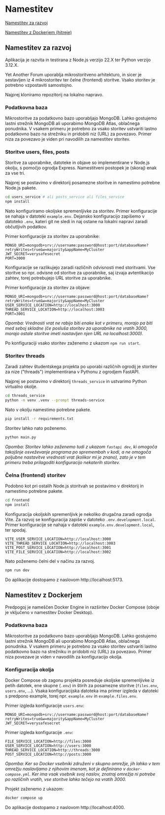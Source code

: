 # Namestitev

[Namestitev za razvoj](#namestitev-za-razvoj)

[Namestitev z Dockerjem (hitreje)](#namestitev-z-dockerjem)

## Namestitev za razvoj

Aplikacija je razvita in testirana z Node.js verzijo 22.X ter Python verzijo 3.12.X.

Yet Another Forum uporablja mikrostoritveno arhitekturo, in sicer je sestavljen iz 4 mikrostoritev ter čelne (frontend) storitve. Vsako storitev je potrebno vzpostaviti samostojno.

Najprej kloniramo repozitorij na lokalno napravo.

### Podatkovna baza

Mikrostoritve za podatkovno bazo uporabljajo MongoDB. Lahko gostujemo lastni strežnik MongoDB ali uporabimo MongoDB Atlas, oblačnega ponudnika.
V vsakem primeru je potrebno za vsako storitev ustvariti lastno podatkovno bazo na strežniku in pridobiti niz (URL) za povezavo. Primer niza za povezavo je viden pri navodilih za namestitev storitev.

### Storitve users, files, posts 

Storitve za uporabnike, datoteke in objave so implementirane v Node.js okolju, s pomočjo ogrodja Express. 
Namestitveni postopek je (skoraj) enak za vse tri.

Najprej se postavimo v direktorij posamezne storitve in namestimo potrebne Node.js pakete.
```bash
cd users_service # ali posts_service ali files_service
npm install
```

Nato konfiguriramo okoljske spremenljivke za storitev. Primer konfiguracije se nahaja v datoteki `example.env`. Dejansko konfiguracijo zapišemo v datoteko `.env`,
kateri git ne sledi in naj ostane na lokalni napravi zaradi občutljivih podatkov.

Primer konfiguracije za storitev za uporabnike:
```env
MONGO_URI=mongodb+srv://username:password@host:port/databaseName?retryWrites=true&w=majority&appName=MyCluster
JWT_SECRET=verysafesecret
PORT=3000
```

Konfiguracije se razlikujejo zaradi različnih odvisnosti med storitvami. Vse storitve so npr. odvisne od storitve za uporabnike, saj izvaja avtentikacijo zahtev, torej potrebujejo URL storitve za uporabnike.

Primer konfiguracije za storitev za objave:
```env
MONGO_URI=mongodb+srv://username:password@host:port/databaseName?retryWrites=true&w=majority&appName=MyCluster
USER_SERVICE_LOCATION=http://localhost:3000
THREAD_SERVICE_LOCATION=http://localhost:3003
PORT=3001
```

_Opomba: Vrednosti vrat ne rabijo biti enake kot v primeru, morajo pa biti med seboj skladne (če posluša storitev za uporabnike na vratih 3000, morajo ostale storitve imeti nastavljen njen URL na localhost:3000)._

Po konfiguraciji vsako storitev zaženemo z ukazom `npm run start`.

### Storitev threads

Zaradi zahtev študentskega projekta po uporabi različnih ogrodij je storitev za nize ("threads") implementirana v Pythonu z ogrodjem FastAPI.

Najprej se postavimo v direktorij `threads_service` in ustvarimo Python virtualno okolje.
```bash
cd threads_service
python -m venv .venv --prompt threads-service
```

Nato v okolju namestimo potrebne pakete.
```bash
pip install -r requirements.txt
```

Storitev lahko nato poženemo.
```bash
python main.py
```

_Opomba: Storitev lahko zaženemo tudi z ukazom `fastapi dev`, ki omogoča takojšnje osveževanje programa po spremembah v kodi, a ne omogoča poljubne nastavitve vrednosti vrat (kolikor mi je znano),
zato je v tem primeru treba prilagoditi konfiguracijo nekaterih storitev._

### Čelna (frontend) storitev

Podobno kot pri ostalih Node.js storitvah se postavimo v direktorij in namestimo potrebne pakete.
```bash
cd frontend
npm install
```

Konfiguracija okoljskih spremenljivk je nekoliko drugačna zaradi ogrodja Vite. Za razvoj se konfiguracija zapiše v datoteko `.env.development.local`.
Primer konfiguracije se nahaja v datoteki `example.env.development.local`, ter spodaj.

```env
VITE_USER_SERVICE_LOCATION=http://localhost:3000
VITE_THREAD_SERVICE_LOCATION=http://localhost:3003
VITE_POST_SERVICE_LOCATION=http://localhost:3001
VITE_FILE_SERVICE_LOCATION=http://localhost:3002
```

Nato poženemo čelni del v načinu za razvoj.
```bash
npm run dev
```

Do aplikacije dostopamo z naslovom http://localhost:5173.

## Namestitev z Dockerjem

Predpogoj je nameščen Docker Engine in razširitev Docker Compose (oboje je vključeno v namestitev Docker Desktop).

### Podatkovna baza

Mikrostoritve za podatkovno bazo uporabljajo MongoDB. Lahko gostujemo lastni strežnik MongoDB ali uporabimo MongoDB Atlas, oblačnega ponudnika.
V vsakem primeru je potrebno za vsako storitev ustvariti lastno podatkovno bazo na strežniku in pridobiti niz (URL) za povezavo. Primer niza povezave je viden v navodilih za konfiguracijo okolja.

### Konfiguracija okolja

Docker Compose ob zagonu projekta posreduje okoljske spremenljivke iz petih datotek, ene skupne (`.env`) in štirih za posamezne storitve (`files.env`, `users.env`, ...).
Vsaka konfiguracijska datoteka ima primer izgleda v datoteki s predpono example, torej npr. `example.env` in `example.files.env`.

Primer izgleda konfiguracije `users.env`:
```env
MONGO_URI=mongodb+srv://username:password@host:port/databaseName?retryWrites=true&w=majority&appName=MyCluster
JWT_SECRET=verysafesecret
```

Primer izgleda konfiguracije `.env`:
```env
FILE_SERVICE_LOCATION=http://files:3000
USER_SERVICE_LOCATION=http://users:3000
THREAD_SERVICE_LOCATION=http://threads:3000
POST_SERVICE_LOCATION=http://posts:3000
```
_Opomba: Ker so Docker vsebniki združeni v skupno omrežje, jih lahko v tem omrežju naslavljamo z njihovim imenom, kot je definirano v `docker-compose.yml`.
Ker ima vsak vsebnik svoj naslov, znotraj omrežja ni potrebe po različnih vratih, vse storitve lahko tečejo na vratih 3000._

Projekt zaženemo z ukazom:
```bash
docker compose up
```

Do aplikacije dostopamo z naslovom http://localhost:4000.
